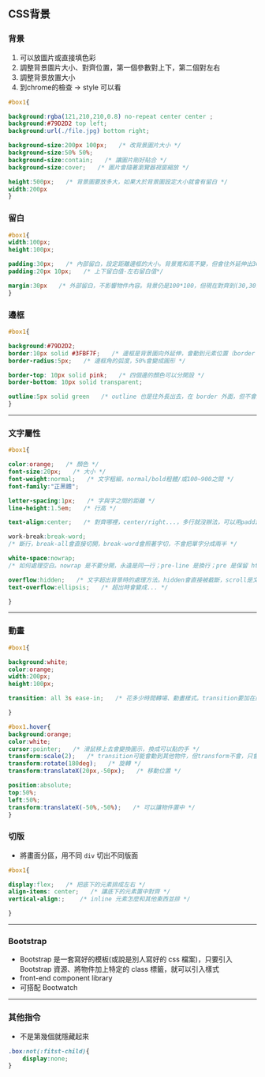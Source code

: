 ## CSS背景
### 背景  
1. 可以放圖片或直接填色彩  
2. 調整背景圖片大小、對齊位置，第一個參數對上下，第二個對左右  
3. 調整背景放置大小
4. 到chrome的檢查 → style 可以看


``` CSS
#box1{

background:rgba(121,210,210,0.8) no-repeat center center ;
background:#79D2D2 top left;
background:url(./file.jpg) bottom right;

background-size:200px 100px;　　/* 改背景圖片大小 */
background-size:50% 50%;
background-size:contain;　　/* 讓圖片剛好貼合 */
background-size:cover;　　/* 圖片會隨著瀏覽器視窗縮放 */

height:500px;　　/* 背景圖要放多大，如果大於背景圖設定大小就會有留白 */
width:200px
}
```

### 留白
``` CSS
#box1{
width:100px;
height:100px;

padding:30px;　　/* 內部留白，設定距離邊框的大小。背景寬和高不變，但會往外延伸出30px，物件變成130*130，物件內容對齊(30,30) */
padding:20px 10px;　　/* 上下留白值-左右留白值*/

margin:30px　　/* 外部留白，不影響物件內容。背景仍是100*100，但現在對齊到(30,30)*/
}
```


### 邊框
``` CSS
#box1{

background:#79D2D2;
border:10px solid #3FBF7F;　　/* 邊框是背景圖向外延伸，會動到元素位置（border → 元素外面多了一圈，整個變大 → 邊框對齊原本元素位置 → 元素被擠到中心，往右下移動）。可以改邊框樣式，像dashed/dotted/solid */
border-radius:5px;　　/* 邊框角的弧度，50%會變成圓形 */

border-top: 10px solid pink;　　/* 四個邊的顏色可以分開設 */
border-bottom: 10px solid transparent;

outline:5px solid green　　/* outline 也是往外長出去，在 border 外面，但不會動到元素位置 */
}
```

---

### 文字屬性

``` CSS
#box1{

color:orange;　　/* 顏色 */
font-size:20px;　　/* 大小 */
font-weight:normal;　　/* 文字粗細，normal/bold粗體/或100~900之間 */
font-family:"正黑體";　　

letter-spacing:1px;　　/* 字與字之間的距離 */
line-height:1.5em;　　/* 行高 */

text-align:center;　　/* 對齊哪裡，center/right...，多行就沒辦法，可以用padding撐開 */

work-break:break-word;　　
/* 斷行，break-all會直接切開，break-word會照著字切，不會把單字分成兩半 */

white-space:nowrap;　　
/* 如何處理空白。nowrap 是不要分開，永遠是同一行；pre-line 是換行；pre 是保留 html 原來的樣子 */

overflow:hidden;　　/* 文字超出背景時的處理方法。hidden會直接被截斷，scroll是文字會變成可以滾動的拉軸，auto也是滾動 */
text-overflow:ellipsis;　　/* 超出時會變成... */

}
```

---

### 動畫 

``` CSS
#box1{

background:white;
color:orange;
width:200px;
height:100px;

transition: all 3s ease-in;　　/* 花多少時間轉場、動畫樣式。transition要加在原本的box底下，如果加在box.hover下面，移上去有動畫，移出來就沒有 */

}

#box1.hover{
background:orange;
color:white;
cursor:pointer;　　/* 滑鼠移上去會變換圖示，換成可以點的手 */
transform:scale(2);　　/* transition可能會動到其他物件，但transform不會，只會改變自己 */
transform:rotate(180deg);　　/* 旋轉 */
transform:translateX(20px,-50px);　　/* 移動位置 */

position:absolute;
top:50%;
left:50%;
transform:translateX(-50%,-50%);　　/* 可以讓物件置中 */
}
```

### 切版
- 將畫面分區，用不同 `div` 切出不同版面

```CSS
#box1{

display:flex;　　/* 把底下的元素排成左右 */
align-items: center;　　/* 讓底下的元素置中對齊 */
vertical-align:; 　　/* inline 元素怎麼和其他東西並排 */

}
```
-----

### Bootstrap
- Bootstrap 是一套寫好的模板(或說是別人寫好的 css 檔案)，只要引入 Bootstrap 資源、將物件加上特定的 class 標籤，就可以引入樣式
- front-end component library
- 可搭配 Bootwatch

-----
### 其他指令

- 不是第幾個就隱藏起來
```CSS
.box:not(:fitst-child){
    display:none;
}
